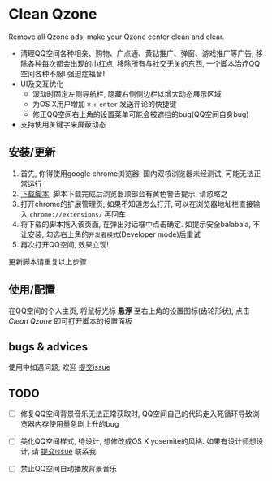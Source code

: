 # Clean Qzone

Remove all Qzone ads, make your Qzone center clean and clear.

* 清理QQ空间各种相亲、购物、广点通、黄钻推广、弹窗、游戏推广等广告, 移除各种每次都会出现的小红点, 移除所有与社交无关的东西, 一个脚本治疗QQ空间各种不服! 强迫症福音!
* UI及交互优化
  * 滚动时固定左侧导航栏, 隐藏右侧侧边栏以增大动态展示区域
  * 为OS X用户增加 `⌘` + `enter` 发送评论的快捷键
  * 修正QQ空间右上角的设置菜单可能会被遮挡的bug(QQ空间自身bug)
* 支持使用关键字来屏蔽动态

## 安装/更新
1. 首先, 你得使用google chrome浏览器, 国内双核浏览器未经测试, 可能无法正常运行
2. [下载脚本](https://raw.githubusercontent.com/evecalm/clean-qzone/master/dist/clean-qzone.user.js), 脚本下载完成后浏览器顶部会有黄色警告提示, 请忽略之
3. 打开chrome的扩展管理页, 如果不知道怎么打开, 可以在浏览器地址栏直接输入 `chrome://extensions/` 再回车
4. 将下载的脚本拖入该页面, 在弹出对话框中点击确定. 如提示安全balabala, 不让安装, 勾选右上角的`开发者模式`(Developer mode)后重试
5. 再次打开QQ空间, 效果立现!

更新脚本请重复以上步骤

## 使用/配置
在QQ空间的个人主页, 将鼠标光标 **悬浮** 至右上角的设置图标(齿轮形状), 点击 *Clean Qzone* 即可打开脚本的设置面板


## bugs & advices
使用中如遇问题, 欢迎 [提交issue](https://github.com/evecalm/clean-qzone/issues/new)

## TODO
* [ ] 修复QQ空间背景音乐无法正常获取时, QQ空间自己的代码走入死循环导致浏览器内存使用量急剧上升的bug
* [ ] 美化QQ空间样式, 待设计, 想修改成OS X yosemite的风格. 如果有设计师想设计, 请 [提交issue](https://github.com/evecalm/clean-qzone/issues/new) 联系我
* [ ] 禁止QQ空间自动播放背景音乐

